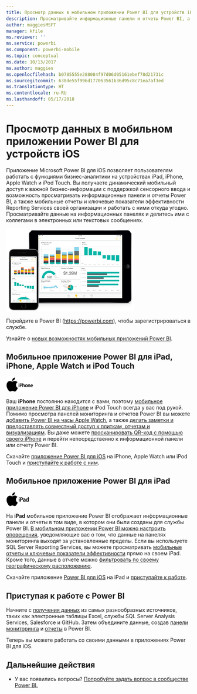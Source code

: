 ```yaml
---
title: Просмотр данных в мобильном приложении Power BI для устройств iOS
description: Просматривайте информационные панели и отчеты Power BI, а также мобильные отчеты и ключевые показатели эффективности Reporting Services, и работайте с ними на устройствах iPad, iPhone, Apple Watch и iPod Touch.
author: maggiesMSFT
manager: kfile
ms.reviewer: ''
ms.service: powerbi
ms.component: powerbi-mobile
ms.topic: conceptual
ms.date: 10/13/2017
ms.author: maggies
ms.openlocfilehash: b0785555e288084f97d06d05161ebef78d21731c
ms.sourcegitcommit: 638de55f996d177063561b36d95c8c71ea7af3ed
ms.translationtype: HT
ms.contentlocale: ru-RU
ms.lasthandoff: 05/17/2018
---
```

# <a name="explore-your-data-on-the-power-bi-mobile-app-for-ios-devices"></a>Просмотр данных в мобильном приложении Power BI для устройств iOS
Приложение Microsoft Power BI для iOS позволяет пользователям работать с функциями бизнес-аналитики на устройствах iPad, iPhone, Apple Watch и iPod Touch. Вы получаете динамический мобильный доступ к важной бизнес-информации с поддержкой сенсорного ввода и возможность просматривать информационные панели и отчеты Power BI, а также мобильные отчеты и ключевые показатели эффективности Reporting Services своей организации и работать с ними откуда угодно. Просматривайте данные на информационных панелях и делитесь ими с коллегами в электронных или текстовых сообщениях.

![iPhone и iPad](media/mobile-ios-ipad-iphone-apps/pbi_ipad_iphonedevices.png)

Перейдите в Power BI (https://powerbi.com), чтобы зарегистрироваться в службе.

Узнайте о [новых возможностях мобильных приложений Power BI](mobile-whats-new-in-the-mobile-apps.md).

## <a name="power-bi-mobile-app-for-iphone-apple-watch-and-ipod-touch"></a>Мобильное приложение Power BI для iPad, iPhone, Apple Watch и iPod Touch
![Логотип iPhone](media/mobile-ios-ipad-iphone-apps/iphone-logo-40-px.png)

Ваш **iPhone** постоянно находится с вами, поэтому [мобильное приложение Power BI для iPhone](mobile-ipad-app-get-started.md) и iPod Touch всегда у вас под рукой. Помимо просмотра панелей мониторинга и отчетов Power BI вы можете [добавить Power BI на часы Apple Watch](mobile-apple-watch.md), а также [делать заметки и предоставлять совместный доступ к плиткам, отчетам и визуализациям](mobile-annotate-and-share-a-tile-from-the-mobile-apps.md). Вы даже можете [просканировать QR-код с помощью своего iPhone](mobile-apps-qr-code.md) и перейти непосредственно к информационной панели или отчету Power BI.

Скачайте [приложение Power BI для iOS](http://go.microsoft.com/fwlink/?LinkId=522062) на iPhone, Apple Watch или iPod Touch и [приступайте к работе с ним](mobile-iphone-app-get-started.md).

## <a name="power-bi-mobile-app-for-ipad"></a>Мобильное приложение Power BI для iPad
![Логотип iPad](media/mobile-ios-ipad-iphone-apps/ipad-logo-40-px.png)

На **iPad** мобильное приложение Power BI отображает информационные панели и отчеты в том виде, в котором они были созданы для службы Power BI. [В мобильном приложении Power BI можно настроить оповещения](mobile-set-data-alerts-in-the-mobile-apps.md), уведомляющие вас о том, что данные на панелях мониторинга выходят за установленные пределы. Если вы используете SQL Server Reporting Services, вы можете просматривать [мобильные отчеты и ключевые показатели эффективности](mobile-app-ssrs-kpis-mobile-on-premises-reports.md) прямо на своем iPad. Кроме того, данные в отчете можно [фильтровать по своему географическому расположению](mobile-apps-geographic-filtering.md).  

Скачайте приложение [Power BI для iOS](http://go.microsoft.com/fwlink/?LinkId=522062) на iPad и [приступайте к работе](mobile-ipad-app-get-started.md).

## <a name="get-started-with-power-bi"></a>Приступая к работе с Power BI
Начните с [получения данных](service-get-data.md) из самых разнообразных источников, таких как электронные таблицы Excel, службы SQL Server Analysis Services, Salesforce и GitHub. Затем объедините данные, создав [панели мониторинга](service-dashboards.md) и [отчеты](service-reports.md) в Power BI.

Теперь вы можете работать со своими данными в приложениях Power BI для iOS.

## <a name="next-steps"></a>Дальнейшие действия
* У вас появились вопросы? [Попробуйте задать вопрос в сообществе Power BI.](http://community.powerbi.com/)

